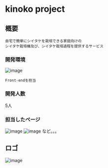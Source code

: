 # kinoko project
## 概要
```
自宅で簡単にシイタケを栽培できる家庭向けの
シイタケ栽培機及び、シイタケ栽培過程を提供するサービス
```

### 開発環境
![image](https://user-images.githubusercontent.com/71969021/118635959-22097f00-b80f-11eb-9d44-3b934c21e678.png)
```
Front-endを担当
```
### 開発人数
5人

### 担当したページ
![image](https://user-images.githubusercontent.com/71969021/118636807-0e124d00-b810-11eb-982c-ce9027a792ea.png)
![image](https://user-images.githubusercontent.com/71969021/118636924-3437ed00-b810-11eb-8d0c-2c15306bd6c4.png)
など。。。



## ロゴ
![image](https://user-images.githubusercontent.com/71969021/118635613-bb846100-b80e-11eb-9138-225466683bf0.png)